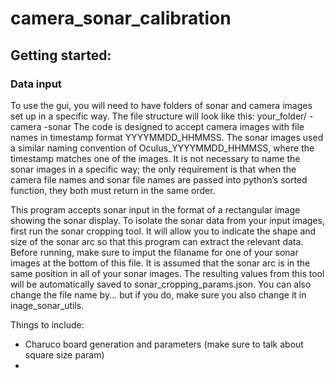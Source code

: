 # camera_sonar_calibration
## Getting started:
### Data input
To use the gui, you will need to have folders of sonar and camera images set up in a specific way. The file structure will look like this:
your_folder/
 -camera
-sonar
The code is designed to accept camera images with file names in timestamp format YYYYMMDD_HHMMSS. The sonar images used a similar naming convention of Oculus_YYYYMMDD_HHMMSS, where the timestamp matches one of the images. It is not necessary to name the sonar images in a specific way; the only requirement is that when the camera file names and sonar file names are passed into python’s sorted function, they both must return in the same order.

This program accepts sonar input in the format of a rectangular image showing the sonar display. To isolate the sonar data from your input images, first run the sonar cropping tool. It will allow you to indicate the shape and size of the sonar arc so that this program can extract the relevant data. Before running, make sure to imput the filaname for one of your sonar images at the bottom of this file. It is assumed that the sonar arc is in the same position in all of your sonar images. The resulting values from this tool will be automatically saved to sonar_cropping_params.json. You can also change the file name by... but if you do, make sure you also change it in inage_sonar_utils.

Things to include:
- Charuco board generation and parameters (make sure to talk about square size param)
- 